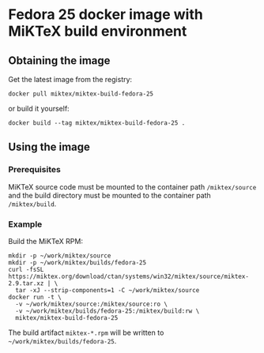 # Fedora 25 docker image with MiKTeX build environment

## Obtaining the image

Get the latest image from the registry:

    docker pull miktex/miktex-build-fedora-25

or build it yourself:

    docker build --tag miktex/miktex-build-fedora-25 .

## Using the image

### Prerequisites

MiKTeX source code must be mounted to the container path
`/miktex/source` and the build directory must be mounted to the
container path `/miktex/build`.

### Example

Build the MiKTeX RPM:

    mkdir -p ~/work/miktex/source
    mkdir -p ~/work/miktex/builds/fedora-25
    curl -fsSL https://miktex.org/download/ctan/systems/win32/miktex/source/miktex-2.9.tar.xz | \
      tar -xJ --strip-components=1 -C ~/work/miktex/source
    docker run -t \
      -v ~/work/miktex/source:/miktex/source:ro \
      -v ~/work/miktex/builds/fedora-25:/miktex/build:rw \
      miktex/miktex-build-fedora-25

The build artifact `miktex-*.rpm` will be written to
`~/work/miktex/builds/fedora-25`.
